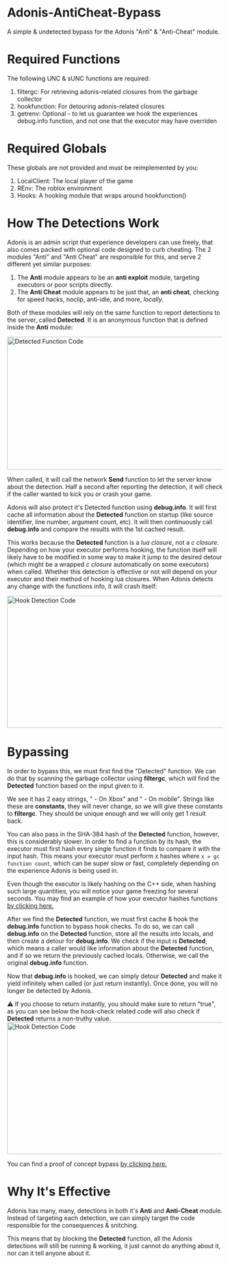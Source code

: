# Adonis-AntiCheat-Bypass
A simple &amp; undetected bypass for the Adonis "Anti" & "Anti-Cheat" module.

# Required Functions
The following UNC & sUNC functions are required:

1. filtergc: For retrieving adonis-related closures from the garbage collector
2. hookfunction: For detouring adonis-related closures
3. getrenv: Optional - to let us guarantee we hook the experiences debug.info function, and not one that the executor may have overriden

# Required Globals
These globals are not provided and must be reimplemented by you:

1. LocalClient: The local player of the game
2. REnv: The roblox environment
3. Hooks: A hooking module that wraps around hookfunction()

# How The Detections Work

Adonis is an admin script that experience developers can use freely, that also comes packed with optional code designed to curb cheating. The 2 modules "Anti" and "Anti Cheat" are responsible for this, and serve 2 different yet similar purposes:

1. The **Anti** module appears to be an **anti exploit** module, targeting executors or poor scripts directly.
2. The **Anti Cheat** module appears to be just that, an **anti cheat**, checking for speed hacks, noclip, anti-idle, and more, *locally*.

Both of these modules will rely on the same function to report detections to the server, called **Detected**. It is an anonymous function that is defined inside the **Anti** module:

<img width="1599" height="310" alt="Detected Function Code" src="https://github.com/user-attachments/assets/f534575a-9ea8-4273-b351-32065462c414" />


When called, it will call the network **Send** function to let the server know about the detection. Half a second after reporting the detection, it will check if the caller wanted to kick you or crash your game.

Adonis will also protect it's Detected function using **debug.info**. It will first cache all information about the **Detected** function on startup (like source identifier, line number, argument count, etc). It will then continuously call **debug.info** and compare the results with the 1st cached result.

This works because the **Detected** function is a *lua closure*, not a *c closure*. Depending on how your executor performs hooking, the function itself will likely have to be modified in some way to make it jump to the desired detour (which might be a wrapped *c closure* automatically on some executors) when called. Whether this detection is effective or not will depend on your executor and their method of hooking lua closures. When Adonis detects any change with the functions info, it will crash itself:

<img width="881" height="308" alt="Hook Detection Code" src="https://github.com/user-attachments/assets/408bfa5b-549e-4038-adf6-daf4fbefa79c" />


# Bypassing

In order to bypass this, we must first find the "Detected" function. We can do that by scanning the garbage collector using **filtergc**, which will find the **Detected** function based on the input given to it.

We see it has 2 easy strings, " - On Xbox" and " - On mobile". Strings like these are **constants**, they will never change, so we will give these constants to **filtergc**. They should be unique enough and we will only get 1 result back.

You can also pass in the SHA-384 hash of the **Detected** function, however, this is considerably slower. In order to find a function by its hash, the executor must first hash every single function it finds to compare it with the input hash. This means your executor must perform *x* hashes where `x = gc function count`, which can be super slow or fast, completely depending on the experience Adonis is being used in.

Even though the executor is likely hashing on the C++ side, when hashing such large quantities, you will notice your game freezing for several seconds. You may find an example of how your executor hashes functions [by clicking here.](https://rubis.app/view/?scrap=mwDweOS6zirsPJtc&type=cpp)

After we find the **Detected** function, we must first cache & hook the **debug.info** function to bypass hook checks. To do so, we can call **debug.info** on the **Detected** function, store all the results into locals, and then create a detour for **debug.info**. We check if the input is **Detected**, which means a caller would like information about the **Detected** function, and if so we return the previously cached locals. Otherwise, we call the original **debug.info** function.

Now that **debug.info** is hooked, we can simply detour **Detected** and make it yield infinitely when called (or just return instantly). Once done, you will no longer be detected by Adonis.

⚠️ If you choose to return instantly, you should make sure to return "true", as you can see below the hook-check related code will also check if **Detected** returns a non-truthy value.
<img width="881" height="308" alt="Hook Detection Code" src="https://github.com/user-attachments/assets/408bfa5b-549e-4038-adf6-daf4fbefa79c" />

You can find a proof of concept bypass [by clicking here.](https://github.com/GetRioToday/Adonis-AntiCheat-Bypass/blob/main/Bypass.lua)

# Why It's Effective

Adonis has many, many, detections in both it's **Anti** and **Anti-Cheat** module. Instead of targeting each detection, we can simply target the code responsible for the consequences & snitching.

This means that by blocking the **Detected** function, all the Adonis detections will still be running & working, it just cannot do anything about it, nor can it tell anyone about it.
